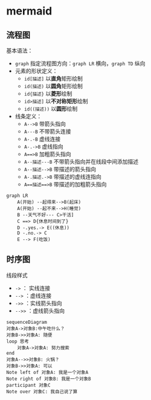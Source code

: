 # mermaid



## 流程图

基本语法：

- `graph` 指定流程图方向：`graph LR` 横向，`graph TD` 纵向
- 元素的形状定义：
  - `id[描述]` 以**直角**矩形绘制
  - `id(描述)` 以**圆角**矩形绘制
  - `id{描述}` 以**菱形**绘制
  - `id>描述]` 以**不对称矩形**绘制
  - `id((描述))` 以**圆形**绘制
- 线条定义：
  - `A-->B` 带箭头指向
  - `A---B` 不带箭头连接
  - `A-.-B` 虚线连接
  - `A-.->B` 虚线指向
  - `A==>B` 加粗箭头指向
  - `A--描述---B` 不带箭头指向并在线段中间添加描述
  - `A--描述-->B` 带描述的箭头指向
  - `A-.描述.->B` 带描述的虚线连指向
  - `A==描述==>B` 带描述的加粗箭头指向

```mermaid
graph LR
    A(开始) --起得来-->B(起床) 
    A(开始) --起不来-->H(睡觉) 
    B --天气不好--- C>干活]
    C ==> D{休息时间到了}
    D -.yes.-> E((休息))
    D -.no.-> C
    E --> F(吃饭)
```

## 时序图

线段样式

- `->` ： 实线连接
- `-->` ：虚线连接
- `->>` ：实线箭头指向
- `-->>` ：虚线箭头指向

```mermaid
sequenceDiagram
对象A->对象B:中午吃什么？
对象B->>对象A: 随便
loop 思考
    对象A->对象A: 努力搜索
end
对象A-->>对象B: 火锅？
对象B->>对象A: 可以
Note left of 对象A: 我是一个对象A
Note right of 对象B: 我是一个对象B
participant 对象C
Note over 对象C: 我自己说了算
```

